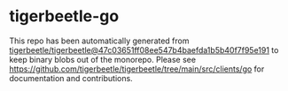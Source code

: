 # tigerbeetle-go
This repo has been automatically generated from
[tigerbeetle/tigerbeetle@47c03651ff08ee547b4baefda1b5b40f7f95e191](https://github.com/tigerbeetle/tigerbeetle/commit/47c03651ff08ee547b4baefda1b5b40f7f95e191)
to keep binary blobs out of the monorepo.
Please see
<https://github.com/tigerbeetle/tigerbeetle/tree/main/src/clients/go>
for documentation and contributions.